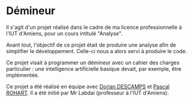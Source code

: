 # Démineur

Il s'agit d'un projet réalisé dans le cadre de ma licence professionnelle à l'IUT d'Amiens, pour un cours intitulé "Analyse".

Avant tout, l'objectif de ce projet était de produire une analyse afin de simplifier le développement. Celle-ci nous a alors servi à produire le code.

Ce projet visait à programmer un démineur avec un cahier des charges particulier : une intelligence artificielle basique devait, par exemple, être implémentée.

Ce projet a été réalisé en équipe avec [Dorian DESCAMPS](https://github.com/DorianDescamps) et [Pascal ROHART](https://github.com/PascalRohart). Il a été initié par Mr Labdai (professeur à l'IUT d'Amiens).
